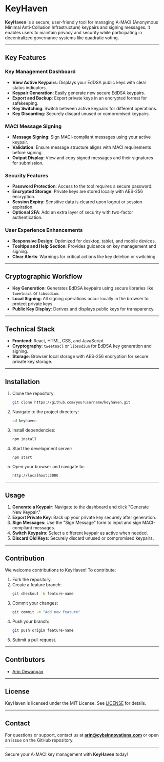 # KeyHaven

**KeyHaven** is a secure, user-friendly tool for managing A-MACI (Anonymous Minimal Anti-Collusion Infrastructure) keypairs and signing messages. It enables users to maintain privacy and security while participating in decentralized governance systems like quadratic voting. 

---

## Key Features

### Key Management Dashboard
- **View Active Keypairs**: Displays your EdDSA public keys with clear status indicators.
- **Keypair Generation**: Easily generate new secure EdDSA keypairs.
- **Export and Backup**: Export private keys in an encrypted format for safekeeping.
- **Key Switching**: Switch between active keypairs for different operations.
- **Key Discarding**: Securely discard unused or compromised keypairs.

### MACI Message Signing
- **Message Signing**: Sign MACI-compliant messages using your active keypair.
- **Validation**: Ensure message structure aligns with MACI requirements before signing.
- **Output Display**: View and copy signed messages and their signatures for submission.

### Security Features
- **Password Protection**: Access to the tool requires a secure password.
- **Encrypted Storage**: Private keys are stored locally with AES-256 encryption.
- **Session Expiry**: Sensitive data is cleared upon logout or session expiration.
- **Optional 2FA**: Add an extra layer of security with two-factor authentication.

### User Experience Enhancements
- **Responsive Design**: Optimized for desktop, tablet, and mobile devices.
- **Tooltips and Help Section**: Provides guidance on key management and signing.
- **Clear Alerts**: Warnings for critical actions like key deletion or switching.

---

## Cryptographic Workflow
- **Key Generation**: Generates EdDSA keypairs using secure libraries like `tweetnacl` or `libsodium`.
- **Local Signing**: All signing operations occur locally in the browser to protect private keys.
- **Public Key Display**: Derives and displays public keys for transparency.

---

## Technical Stack

- **Frontend**: React, HTML, CSS, and JavaScript.
- **Cryptography**: `tweetnacl` or `libsodium` for EdDSA key generation and signing.
- **Storage**: Browser local storage with AES-256 encryption for secure private key storage.

---

## Installation

1. Clone the repository:
   ```bash
   git clone https://github.com/yourusername/keyhaven.git
   ```
2. Navigate to the project directory:
   ```bash
   cd keyhaven
   ```
3. Install dependencies:
   ```bash
   npm install
   ```
4. Start the development server:
   ```bash
   npm start
   ```
5. Open your browser and navigate to:
   ```
   http://localhost:3000
   ```

---

## Usage

1. **Generate a Keypair**: Navigate to the dashboard and click "Generate New Keypair."
2. **Export Private Key**: Back up your private key securely after generation.
3. **Sign Messages**: Use the "Sign Message" form to input and sign MACI-compliant messages.
4. **Switch Keypairs**: Select a different keypair as active when needed.
5. **Discard Old Keys**: Securely discard unused or compromised keypairs.

---

## Contribution

We welcome contributions to KeyHaven! To contribute:

1. Fork the repository.
2. Create a feature branch:
   ```bash
   git checkout -b feature-name
   ```
3. Commit your changes:
   ```bash
   git commit -m "Add new feature"
   ```
4. Push your branch:
   ```bash
   git push origin feature-name
   ```
5. Submit a pull request.

---

## Contributors
- [Arin Dewangan](https://aboutarin.vercel.app/)

---

## License

KeyHaven is licensed under the MIT License. See [LICENSE](LICENSE) for details.

---

## Contact

For questions or support, contact us at **arin@cybsinnovations.com** or open an issue on the GitHub repository.

---

Secure your A-MACI key management with **KeyHaven** today!
